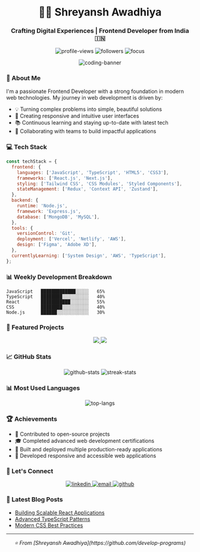 <h1 align="center">👨‍💻 Shreyansh Awadhiya</h1>
<h3 align="center">Crafting Digital Experiences | Frontend Developer from India 🇮🇳</h3>

<p align="center">
  <img src="https://komarev.com/ghpvc/?username=develop-programs&label=Profile%20views&color=0e75b6&style=flat" alt="profile-views" />
  <img src="https://img.shields.io/github/followers/develop-programs?label=Followers&style=social" alt="followers" />
  <img src="https://img.shields.io/badge/Focus-Frontend%20Development-brightgreen" alt="focus" />
</p>

<div align="center">
  <img src="https://images.unsplash.com/photo-1498050108023-c5249f4df085?w=1200&h=300&fit=crop" alt="coding-banner" />
</div>

### 🚀 About Me

I'm a passionate Frontend Developer with a strong foundation in modern web technologies. My journey in web development is driven by:

- 💡 Turning complex problems into simple, beautiful solutions
- 🎯 Creating responsive and intuitive user interfaces
- 📚 Continuous learning and staying up-to-date with latest tech
- 🤝 Collaborating with teams to build impactful applications

### 💻 Tech Stack

```javascript
const techStack = {
  frontend: {
    languages: ['JavaScript', 'TypeScript', 'HTML5', 'CSS3'],
    frameworks: ['React.js', 'Next.js'],
    styling: ['Tailwind CSS', 'CSS Modules', 'Styled Components'],
    stateManagement: ['Redux', 'Context API', 'Zustand'],
  },
  backend: {
    runtime: 'Node.js',
    framework: 'Express.js',
    database: ['MongoDB', 'MySQL'],
  },
  tools: {
    versionControl: 'Git',
    deployment: ['Vercel', 'Netlify', 'AWS'],
    design: ['Figma', 'Adobe XD'],
  },
  currentlyLearning: ['System Design', 'AWS', 'TypeScript'],
};
```

### 📊 Weekly Development Breakdown

```text
JavaScript   █████████████░░░░░   65%
TypeScript   ████████░░░░░░░░░░   40%
React        ███████████░░░░░░░   55%
CSS          ████████░░░░░░░░░░   40%
Node.js      ██████░░░░░░░░░░░░   30%
```

### 🌟 Featured Projects

<div align="center">
  <a href="https://github.com/develop-programs/project-1">
    <img src="https://github-readme-stats.vercel.app/api/pin/?username=develop-programs&repo=project-1&theme=radical" />
  </a>
  <a href="https://github.com/develop-programs/project-2">
    <img src="https://github-readme-stats.vercel.app/api/pin/?username=develop-programs&repo=project-2&theme=radical" />
  </a>
</div>

### 📈 GitHub Stats

<div align="center">
  <img src="https://github-readme-stats.vercel.app/api?username=develop-programs&show_icons=true&theme=radical&hide_border=true&count_private=true" alt="github-stats" />
  <img src="https://github-readme-streak-stats.herokuapp.com/?user=develop-programs&theme=radical&hide_border=true" alt="streak-stats" />
</div>

### 📊 Most Used Languages

<div align="center">
  <img src="https://github-readme-stats.vercel.app/api/top-langs/?username=develop-programs&layout=compact&theme=radical&hide_border=true&langs_count=8" alt="top-langs" />
</div>

### 🏆 Achievements

- 🌟 Contributed to open-source projects
- 🎓 Completed advanced web development certifications
- 💼 Built and deployed multiple production-ready applications
- 📱 Developed responsive and accessible web applications

### 🤝 Let's Connect

<p align="center">
  <a href="https://linkedin.com/in/shreyansh-awadhiya" target="_blank">
    <img src="https://img.shields.io/badge/LinkedIn-0077B5?style=for-the-badge&logo=linkedin&logoColor=white" alt="linkedin" />
  </a>
  <a href="mailto:your.email@example.com">
    <img src="https://img.shields.io/badge/Email-D14836?style=for-the-badge&logo=gmail&logoColor=white" alt="email" />
  </a>
  <a href="https://github.com/develop-programs">
    <img src="https://img.shields.io/badge/GitHub-100000?style=for-the-badge&logo=github&logoColor=white" alt="github" />
  </a>
</p>

### 📝 Latest Blog Posts
<!-- BLOG-POST-LIST:START -->
- [Building Scalable React Applications](https://your-blog-url.com)
- [Advanced TypeScript Patterns](https://your-blog-url.com)
- [Modern CSS Best Practices](https://your-blog-url.com)
<!-- BLOG-POST-LIST:END -->

---

<p align="center">
  <i>⭐️ From [Shreyansh Awadhiya](https://github.com/develop-programs)</i>
</p>
